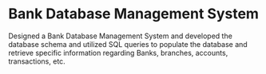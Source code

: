 # Bank Database Management System
Designed a Bank Database Management System and developed the database schema and utilized SQL queries to populate the database and retrieve specific information regarding Banks, branches, accounts, transactions, etc.

